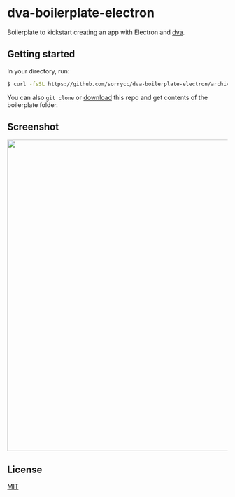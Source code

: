 # dva-boilerplate-electron

Boilerplate to kickstart creating an app with Electron and [dva](https://github.com/dvajs/dva).

## Getting started

In your directory, run:

```bash
$ curl -fsSL https://github.com/sorrycc/dva-boilerplate-electron/archive/master.tar.gz | tar -xz --strip-components 2
```

You can also `git clone` or [download](https://github.com/sorrycc/dva-boilerplate-electron/archive/master.zip) this repo and get contents of the boilerplate folder.

## Screenshot

<img src="https://zos.alipayobjects.com/rmsportal/LAARQwsZLSimLnXugGID.png" width="912" height="712" />

## License

[MIT](https://tldrlegal.com/license/mit-license)
